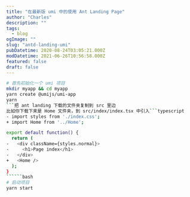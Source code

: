 ```yaml
---
title: "在最新版 umi 中的使用 Ant Landing Page"
author: "Charles"
description: ""
tags:
  - blog
ogImage: ""
slug: "antd-landing-umi"
pubDatetime: 2020-08-24T03:05:21.000Z
modDatetime: 2021-06-26T10:56:58.000Z
featured: false
draft: false
---
```


```````bash
# 首先初始化一个 umi 项目
mkdir myapp && cd myapp
yarn create @umijs/umi-app
yarn
```把 ant landing 下载的文件夹复制到 src 里边
比如你下载下来是 Home 文件夹，到 src/index/index.tsx 中引入```typescript
- import styles from './index.css';
+ import Home from '../Home';

export default function() {
  return (
-   <div className={styles.normal}>
-     <h1>Page index</h1>
-   </div>
+   <Home />
  );
}
``````bash
# 启动项目
yarn start
```````
